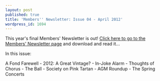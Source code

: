 ```yaml
---
layout: post
published: true
title: 'Members'' Newsletter: Issue 04 - April 2012'
wordpress_id: 1694
---
```


This year's final Members' Newsletter is out! <a title="Members' Newsletter" href="http://eums.eusa.ed.ac.uk/society/membership/newsletter/">Click here to go to the Members' Newsletter page</a> and download and read it...

<p class="newsletter-summary">In this issue:</p>

<p class="newsletter-summary">A Fond Farewell - 2012: A Great Vintage? - In-Joke Alarm - Thoughts of Chorus - The Ball - Society on Pink Tartan - AGM Roundup - The Spring Concerts</p>
